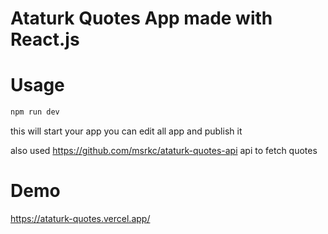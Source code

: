 ﻿# Ataturk Quotes App made with React.js
 
 # Usage
 
 ```bash
 npm run dev
 ```
 
 this will start your app
 you can edit all app and publish it
 
 also used https://github.com/msrkc/ataturk-quotes-api api to fetch quotes
 
 # Demo
 
 https://ataturk-quotes.vercel.app/
 
